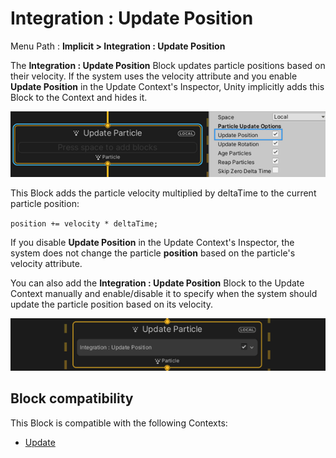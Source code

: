 # Integration : Update Position

Menu Path : **Implicit > Integration : Update Position**

The **Integration : Update Position** Block updates particle positions based on their velocity. If the system uses the velocity attribute and you enable **Update Position** in the Update Context's Inspector, Unity implicitly adds this Block to the Context and hides it.

![](Images/Block-UpdatePositionInspector.png)

This Block adds the particle velocity multiplied by deltaTime to the current particle position:

`position += velocity * deltaTime;`

If you disable **Update Position** in the Update Context's Inspector, the system does not change the particle **position** based on the particle's velocity attribute.

You can also add the **Integration : Update Position** Block to the Update Context manually and enable/disable it to specify when the system should update the particle position based on its velocity.

![](Images/Block-UpdatePositionBlockInContext.png)

## Block compatibility

This Block is compatible with the following Contexts:

- [Update](Context-Update.md)